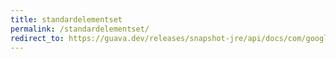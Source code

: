 ```yaml
---
title: standardelementset
permalink: /standardelementset/
redirect_to: https://guava.dev/releases/snapshot-jre/api/docs/com/google/common/collect/ForwardingMultiset.StandardElementSet.html
---
```

